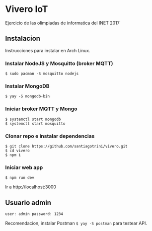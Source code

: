# Vivero IoT

Ejercicio de las olimpiadas de informatica del INET 2017

## Instalacion

Instrucciones para instalar en Arch Linux.

### Instalar NodeJS y Mosquitto (broker MQTT)
```
$ sudo pacman -S mosquitto nodejs
```

### Instalar MongoDB
```
$ yay -S mongodb-bin
```

### Iniciar broker MQTT y Mongo
```
$ systemctl start mongodb
$ systemctl start mosquitto
```

### Clonar repo e instalar dependencias
```
$ git clone https://github.com/santiagotrini/vivero.git
$ cd vivero
$ npm i
```

### Iniciar web app
```
$ npm run dev
```

Ir a http://localhost:3000

## Usuario admin

`user: admin password: 1234`

Recomendacion, instalar Postman `$ yay -S postman` para testear API.
